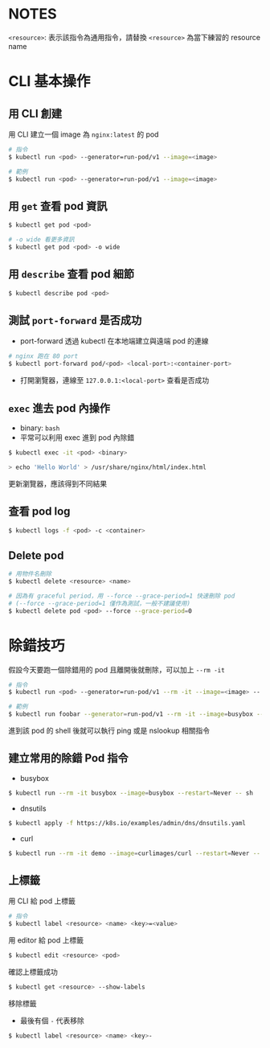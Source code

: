 # NOTES

`<resource>`: 表示該指令為通用指令，請替換 `<resource>` 為當下練習的 resource name

# CLI 基本操作

## 用 CLI 創建

用 CLI 建立一個 image 為 `nginx:latest` 的 pod

```bash
# 指令
$ kubectl run <pod> --generator=run-pod/v1 --image=<image>

# 範例
$ kubectl run <pod> --generator=run-pod/v1 --image=<image>
```

## 用 `get` 查看 pod 資訊

```bash
$ kubectl get pod <pod>

# -o wide 看更多資訊
$ kubectl get pod <pod> -o wide
```

## 用 `describe` 查看 pod 細節

```bash
$ kubectl describe pod <pod>
```

## 測試 `port-forward` 是否成功

* port-forward 透過 kubectl 在本地端建立與遠端 pod 的連線

```bash
# nginx 跑在 80 port
$ kubectl port-forward pod/<pod> <local-port>:<container-port>
```

* 打開瀏覽器，連線至 `127.0.0.1:<local-port>` 查看是否成功

## `exec` 進去 pod 內操作

* binary: `bash`
* 平常可以利用 exec 進到 pod 內除錯

```bash
$ kubectl exec -it <pod> <binary>

> echo 'Hello World' > /usr/share/nginx/html/index.html
```

更新瀏覽器，應該得到不同結果

## 查看 pod log

```bash
$ kubectl logs -f <pod> -c <container>
```

## Delete pod

```bash
# 用物件名刪除
$ kubectl delete <resource> <name>

# 因為有 graceful period，用 --force --grace-period=1 快速刪除 pod
# (--force --grace-period=1 僅作為測試，一般不建議使用)
$ kubectl delete pod <pod> --force --grace-period=0
```

# 除錯技巧

假設今天要跑一個除錯用的 pod 且離開後就刪除，可以加上 `--rm -it`

```bash
# 指令
$ kubectl run <pod> --generator=run-pod/v1 --rm -it --image=<image> -- <binary>

# 範例
$ kubectl run foobar --generator=run-pod/v1 --rm -it --image=busybox -- sh
```

進到該 pod 的 shell 後就可以執行 ping 或是 nslookup 相關指令

## 建立常用的除錯 Pod 指令

* busybox

```bash
$ kubectl run --rm -it busybox --image=busybox --restart=Never -- sh
```

* dnsutils

```bash
$ kubectl apply -f https://k8s.io/examples/admin/dns/dnsutils.yaml
```

* curl

```bash
$ kubectl run --rm -it demo --image=curlimages/curl --restart=Never -- sh
```














## 上標籤

用 CLI 給 pod 上標籤

```bash
# 指令
$ kubectl label <resource> <name> <key>=<value>
```

用 editor 給 pod 上標籤

```bash
$ kubectl edit <resource> <pod>
```

確認上標籤成功

```bash
$ kubectl get <resource> --show-labels
```

移除標籤

* 最後有個 `-` 代表移除

```bash
$ kubectl label <resource> <name> <key>-
```